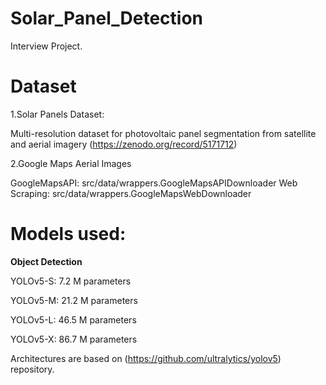 # Solar_Panel_Detection
Interview Project.

# Dataset
1.Solar Panels Dataset:

Multi-resolution dataset for photovoltaic panel segmentation from satellite and aerial imagery (https://zenodo.org/record/5171712)

2.Google Maps Aerial Images

GoogleMapsAPI: src/data/wrappers.GoogleMapsAPIDownloader
Web Scraping: src/data/wrappers.GoogleMapsWebDownloader

# Models used:

**Object Detection**

YOLOv5-S: 7.2 M parameters

YOLOv5-M: 21.2 M parameters

YOLOv5-L: 46.5 M parameters

YOLOv5-X: 86.7 M parameters

Architectures are based on (https://github.com/ultralytics/yolov5) repository.
